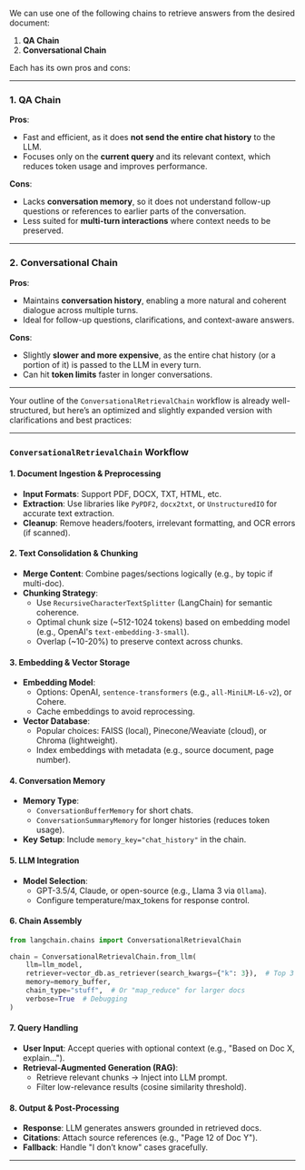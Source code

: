 We can use one of the following chains to retrieve answers from the desired document:

1. **QA Chain**
2. **Conversational Chain**

Each has its own pros and cons:

---

### 1. **QA Chain**

**Pros**:

- Fast and efficient, as it does **not send the entire chat history** to the LLM.
- Focuses only on the **current query** and its relevant context, which reduces token usage and improves performance.

**Cons**:

- Lacks **conversation memory**, so it does not understand follow-up questions or references to earlier parts of the conversation.
- Less suited for **multi-turn interactions** where context needs to be preserved.

---

### 2. **Conversational Chain**

**Pros**:

- Maintains **conversation history**, enabling a more natural and coherent dialogue across multiple turns.
- Ideal for follow-up questions, clarifications, and context-aware answers.

**Cons**:

- Slightly **slower and more expensive**, as the entire chat history (or a portion of it) is passed to the LLM in every turn.
- Can hit **token limits** faster in longer conversations.

---
Your outline of the `ConversationalRetrievalChain` workflow is already well-structured, but here’s an optimized and slightly expanded version with clarifications and best practices:

---

### **`ConversationalRetrievalChain` Workflow**  

#### **1. Document Ingestion & Preprocessing**  
   - **Input Formats**: Support PDF, DOCX, TXT, HTML, etc.  
   - **Extraction**: Use libraries like `PyPDF2`, `docx2txt`, or `UnstructuredIO` for accurate text extraction.  
   - **Cleanup**: Remove headers/footers, irrelevant formatting, and OCR errors (if scanned).  

#### **2. Text Consolidation & Chunking**  
   - **Merge Content**: Combine pages/sections logically (e.g., by topic if multi-doc).  
   - **Chunking Strategy**:  
     - Use `RecursiveCharacterTextSplitter` (LangChain) for semantic coherence.  
     - Optimal chunk size (~512-1024 tokens) based on embedding model (e.g., OpenAI's `text-embedding-3-small`).  
     - Overlap (~10-20%) to preserve context across chunks.  

#### **3. Embedding & Vector Storage**  
   - **Embedding Model**:  
     - Options: OpenAI, `sentence-transformers` (e.g., `all-MiniLM-L6-v2`), or Cohere.  
     - Cache embeddings to avoid reprocessing.  
   - **Vector Database**:  
     - Popular choices: FAISS (local), Pinecone/Weaviate (cloud), or Chroma (lightweight).  
     - Index embeddings with metadata (e.g., source document, page number).  

#### **4. Conversation Memory**  
   - **Memory Type**:  
     - `ConversationBufferMemory` for short chats.  
     - `ConversationSummaryMemory` for longer histories (reduces token usage).  
   - **Key Setup**: Include `memory_key="chat_history"` in the chain.  

#### **5. LLM Integration**  
   - **Model Selection**:  
     - GPT-3.5/4, Claude, or open-source (e.g., Llama 3 via `Ollama`).  
     - Configure temperature/max_tokens for response control.  

#### **6. Chain Assembly**  
   ```python
   from langchain.chains import ConversationalRetrievalChain

   chain = ConversationalRetrievalChain.from_llm(
       llm=llm_model,
       retriever=vector_db.as_retriever(search_kwargs={"k": 3}),  # Top 3 relevant chunks
       memory=memory_buffer,
       chain_type="stuff",  # Or "map_reduce" for larger docs
       verbose=True  # Debugging
   )
   ```

#### **7. Query Handling**  
   - **User Input**: Accept queries with optional context (e.g., "Based on Doc X, explain...").  
   - **Retrieval-Augmented Generation (RAG)**:  
     - Retrieve relevant chunks → Inject into LLM prompt.  
     - Filter low-relevance results (cosine similarity threshold).  

#### **8. Output & Post-Processing**  
   - **Response**: LLM generates answers grounded in retrieved docs.  
   - **Citations**: Attach source references (e.g., "Page 12 of Doc Y").  
   - **Fallback**: Handle "I don’t know" cases gracefully.  

---

